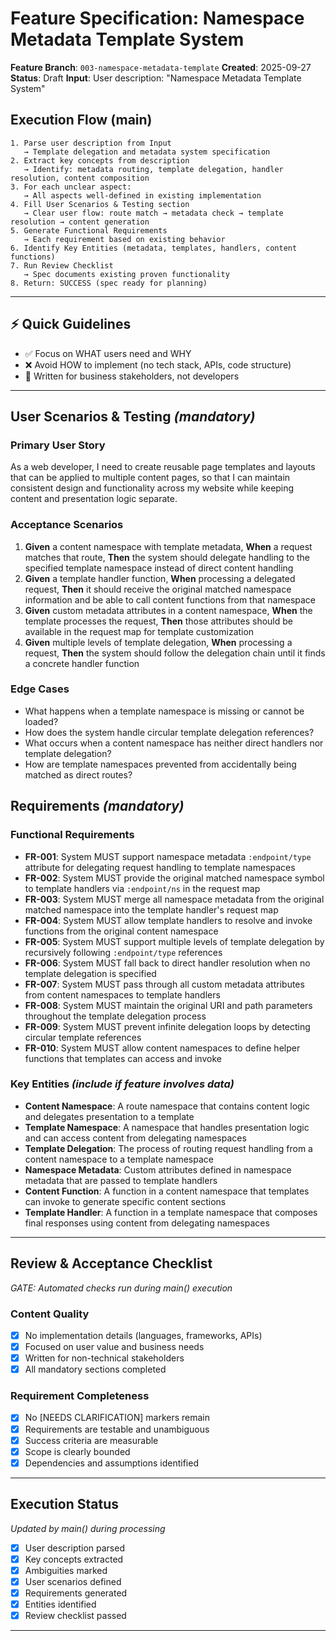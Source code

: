# Feature Specification: Namespace Metadata Template System

**Feature Branch**: `003-namespace-metadata-template`
**Created**: 2025-09-27
**Status**: Draft
**Input**: User description: "Namespace Metadata Template System"

## Execution Flow (main)
```
1. Parse user description from Input
   → Template delegation and metadata system specification
2. Extract key concepts from description
   → Identify: metadata routing, template delegation, handler resolution, content composition
3. For each unclear aspect:
   → All aspects well-defined in existing implementation
4. Fill User Scenarios & Testing section
   → Clear user flow: route match → metadata check → template resolution → content generation
5. Generate Functional Requirements
   → Each requirement based on existing behavior
6. Identify Key Entities (metadata, templates, handlers, content functions)
7. Run Review Checklist
   → Spec documents existing proven functionality
8. Return: SUCCESS (spec ready for planning)
```

---

## ⚡ Quick Guidelines
- ✅ Focus on WHAT users need and WHY
- ❌ Avoid HOW to implement (no tech stack, APIs, code structure)
- 👥 Written for business stakeholders, not developers

---

## User Scenarios & Testing *(mandatory)*

### Primary User Story
As a web developer, I need to create reusable page templates and layouts that can be applied to multiple content pages, so that I can maintain consistent design and functionality across my website while keeping content and presentation logic separate.

### Acceptance Scenarios
1. **Given** a content namespace with template metadata, **When** a request matches that route, **Then** the system should delegate handling to the specified template namespace instead of direct content handling
2. **Given** a template handler function, **When** processing a delegated request, **Then** it should receive the original matched namespace information and be able to call content functions from that namespace
3. **Given** custom metadata attributes in a content namespace, **When** the template processes the request, **Then** those attributes should be available in the request map for template customization
4. **Given** multiple levels of template delegation, **When** processing a request, **Then** the system should follow the delegation chain until it finds a concrete handler function

### Edge Cases
- What happens when a template namespace is missing or cannot be loaded?
- How does the system handle circular template delegation references?
- What occurs when a content namespace has neither direct handlers nor template delegation?
- How are template namespaces prevented from accidentally being matched as direct routes?

## Requirements *(mandatory)*

### Functional Requirements
- **FR-001**: System MUST support namespace metadata `:endpoint/type` attribute for delegating request handling to template namespaces
- **FR-002**: System MUST provide the original matched namespace symbol to template handlers via `:endpoint/ns` in the request map
- **FR-003**: System MUST merge all namespace metadata from the original matched namespace into the template handler's request map
- **FR-004**: System MUST allow template handlers to resolve and invoke functions from the original content namespace
- **FR-005**: System MUST support multiple levels of template delegation by recursively following `:endpoint/type` references
- **FR-006**: System MUST fall back to direct handler resolution when no template delegation is specified
- **FR-007**: System MUST pass through all custom metadata attributes from content namespaces to template handlers
- **FR-008**: System MUST maintain the original URI and path parameters throughout the template delegation process
- **FR-009**: System MUST prevent infinite delegation loops by detecting circular template references
- **FR-010**: System MUST allow content namespaces to define helper functions that templates can access and invoke

### Key Entities *(include if feature involves data)*
- **Content Namespace**: A route namespace that contains content logic and delegates presentation to a template
- **Template Namespace**: A namespace that handles presentation logic and can access content from delegating namespaces
- **Template Delegation**: The process of routing request handling from a content namespace to a template namespace
- **Namespace Metadata**: Custom attributes defined in namespace metadata that are passed to template handlers
- **Content Function**: A function in a content namespace that templates can invoke to generate specific content sections
- **Template Handler**: A function in a template namespace that composes final responses using content from delegating namespaces

---

## Review & Acceptance Checklist
*GATE: Automated checks run during main() execution*

### Content Quality
- [x] No implementation details (languages, frameworks, APIs)
- [x] Focused on user value and business needs
- [x] Written for non-technical stakeholders
- [x] All mandatory sections completed

### Requirement Completeness
- [x] No [NEEDS CLARIFICATION] markers remain
- [x] Requirements are testable and unambiguous
- [x] Success criteria are measurable
- [x] Scope is clearly bounded
- [x] Dependencies and assumptions identified

---

## Execution Status
*Updated by main() during processing*

- [x] User description parsed
- [x] Key concepts extracted
- [x] Ambiguities marked
- [x] User scenarios defined
- [x] Requirements generated
- [x] Entities identified
- [x] Review checklist passed

---